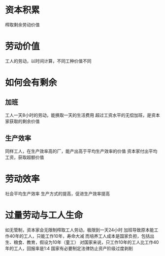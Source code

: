 
# 资本积累
榨取剩余劳动价值

# 劳动价值
工人的劳动，以时间计算，不同工种价值不同

# 如何会有剩余
## 加班
工人一天8小时的劳动，能换取一天的生活费用
超过工资水平的无偿加班，是资本家获取的剩余价值
## 生产效率
同样工人，在生产效率高的厂，能产出高于平均生产效率的价值
资本家付出平均工资，获取超额价值

# 劳动效率
社会平均生产效率
生产方式的提高，促进生产效率提高

# 过量劳动与工人生命
如无管制，资本家会无限制榨取工人劳动，极限到一天24小时
加班导致原本能工作40年的工人，只能工作10年，寿命大减
而培养工人成本是国家负担，包括出生、粮食、教育，假设为10年（童工）
对国家来说，只工作10年的工人比工作40年的工人，回报率是1:4
国家有必要制定法律防止资产阶级过度剥削
